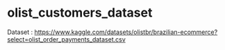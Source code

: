 # olist_customers_dataset

Dataset : https://www.kaggle.com/datasets/olistbr/brazilian-ecommerce?select=olist_order_payments_dataset.csv
